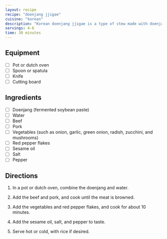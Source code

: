 ```yaml
---
layout: recipe
recipe: "doenjang jjigae"
cuisine: "korean"
description: "Korean doenjang jjigae is a type of stew made with doenjang, a fermented soybean paste. The stew also typically contains vegetables and meat, and can be served either hot or cold."
servings: 4-6
time: 30 minutes
---
```


## Equipment
- [ ] Pot or dutch oven
- [ ] Spoon or spatula
- [ ] Knife
- [ ] Cutting board

## Ingredients
- [ ] Doenjang (fermented soybean paste)
- [ ] Water
- [ ] Beef
- [ ] Pork
- [ ] Vegetables (such as onion, garlic, green onion, radish, zucchini, and mushrooms)
- [ ] Red pepper flakes
- [ ] Sesame oil
- [ ] Salt
- [ ] Pepper

## Directions
1. In a pot or dutch oven, combine the doenjang and water.

2. Add the beef and pork, and cook until the meat is browned.

3. Add the vegetables and red pepper flakes, and cook for about 10 minutes.

4. Add the sesame oil, salt, and pepper to taste.

5. Serve hot or cold, with rice if desired.
